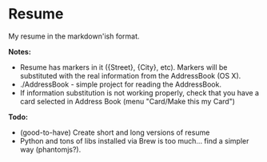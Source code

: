 Resume
======

My resume in the markdown'ish format.  

__Notes:__
  - Resume has markers in it ({Street}, {City}, etc). Markers will be substituted with the real information from the AddressBook (OS X).
  - ./AddressBook - simple project for reading the AddressBook.
  - If information substitution is not working properly, check that you have a card selected in Address Book (menu "Card/Make this my Card")

__Todo:__
  - (good-to-have) Create short and long versions of resume
  - Python and tons of libs installed via Brew is too much... find a simpler way (phantomjs?).